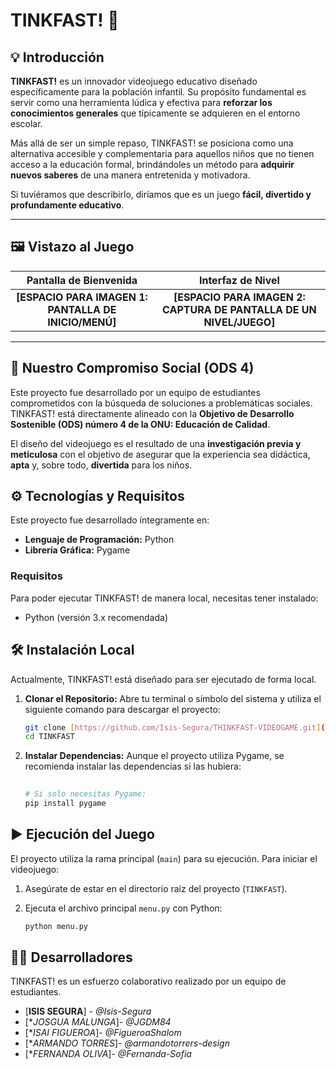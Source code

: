 # TINKFAST! 🚀

## 💡 Introducción

**TINKFAST!** es un innovador videojuego educativo diseñado específicamente para la población infantil. Su propósito fundamental es servir como una herramienta lúdica y efectiva para **reforzar los conocimientos generales** que típicamente se adquieren en el entorno escolar.

Más allá de ser un simple repaso, TINKFAST! se posiciona como una alternativa accesible y complementaria para aquellos niños que no tienen acceso a la educación formal, brindándoles un método para **adquirir nuevos saberes** de una manera entretenida y motivadora.

Si tuviéramos que describirlo, diríamos que es un juego **fácil, divertido y profundamente educativo**.

---

## 🖼️ Vistazo al Juego

| Pantalla de Bienvenida | Interfaz de Nivel |
| :---: | :---: |
| **[ESPACIO PARA IMAGEN 1: PANTALLA DE INICIO/MENÚ]** | **[ESPACIO PARA IMAGEN 2: CAPTURA DE PANTALLA DE UN NIVEL/JUEGO]** |

---

## 🎯 Nuestro Compromiso Social (ODS 4)

Este proyecto fue desarrollado por un equipo de estudiantes comprometidos con la búsqueda de soluciones a problemáticas sociales. TINKFAST! está directamente alineado con la **Objetivo de Desarrollo Sostenible (ODS) número 4 de la ONU: Educación de Calidad**.

El diseño del videojuego es el resultado de una **investigación previa y meticulosa** con el objetivo de asegurar que la experiencia sea didáctica, **apta** y, sobre todo, **divertida** para los niños.

## ⚙️ Tecnologías y Requisitos

Este proyecto fue desarrollado íntegramente en:

* **Lenguaje de Programación:** Python
* **Librería Gráfica:** Pygame

### Requisitos

Para poder ejecutar TINKFAST! de manera local, necesitas tener instalado:

* Python (versión 3.x recomendada)

## 🛠️ Instalación Local

Actualmente, TINKFAST! está diseñado para ser ejecutado de forma local.

1.  **Clonar el Repositorio:**
    Abre tu terminal o símbolo del sistema y utiliza el siguiente comando para descargar el proyecto:
    ```bash
    git clone [https://github.com/Isis-Segura/THINKFAST-VIDEOGAME.git]([https://github.com/tu-usuario/tu-repositorio](https://github.com/Isis-Segura/THINKFAST-VIDEOGAME).git)
    cd TINKFAST
    ```

2.  **Instalar Dependencias:**
    Aunque el proyecto utiliza Pygame, se recomienda instalar las dependencias si las hubiera:
    ```bash
  
    # Si solo necesitas Pygame:
    pip install pygame
    ```

## ▶️ Ejecución del Juego

El proyecto utiliza la rama principal (`main`) para su ejecución. Para iniciar el videojuego:

1.  Asegúrate de estar en el directorio raíz del proyecto (`TINKFAST`).
2.  Ejecuta el archivo principal `menu.py` con Python:

    ```bash
    python menu.py
    ```

## 🧑‍💻 Desarrolladores

TINKFAST! es un esfuerzo colaborativo realizado por un equipo de estudiantes.

* [**ISIS SEGURA**] - *@Isis-Segura* 
* [**JOSGUA MALUNGA*]- *@JGDM84*
* [**ISAI FIGUEROA*]- *@FigueroaShalom*
* [**ARMANDO TORRES*]- *@armandotorrers-design*
* [**FERNANDA OLIVA*]- *@Fernanda-Sofia*
